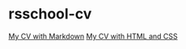 # rsschool-cv

[My CV with Markdown](https://Derril87.github.io/rsschool-cv/cv)
[My CV with HTML and CSS](https://derril87.github.io/rsschool-cv/)
